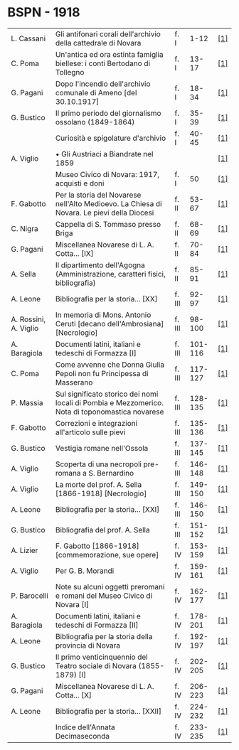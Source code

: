 # BSPN - 1918

<table>
    <tr>
        <td>L. Cassani</td>
        <td>Gli antifonari corali dell'archivio della cattedrale di Novara</td>
        <td>f. I</td>
        <td>1-12</td>
        <td><a href="https://en.calameo.com/read/007260735eeae5cf027c3">[1]</a></td>
    </tr>
    <tr>
        <td>C. Poma</td>
        <td>Un'antica ed ora estinta famiglia biellese: i conti Bertodano di Tollegno</td>
        <td>f. I</td>
        <td>13-17</td>
        <td><a href="https://en.calameo.com/read/007260735eeae5cf027c3">[1]</a></td>
    </tr>
    <tr>
        <td>G. Pagani</td>
        <td>Dopo l'incendio dell'archivio comunale di Ameno [del 30.10.1917]</td>
        <td>f. I</td>
        <td>18-34</td>
        <td><a href="https://en.calameo.com/read/007260735eeae5cf027c3">[1]</a></td>
    </tr>
    <tr>
        <td>G. Bustico</td>
        <td>Il primo periodo del giornalismo ossolano (1849-1864)</td>
        <td>f. I</td>
        <td>35-39</td>
        <td><a href="https://en.calameo.com/read/007260735eeae5cf027c3">[1]</a></td>
    </tr>
    <tr>
        <td></td>
        <td>Curiosità e spigolature d'archivio</td>
        <td>f. I</td>
        <td>40-45</td>
        <td><a href="https://en.calameo.com/read/007260735eeae5cf027c3">[1]</a></td>
    </tr>
    <tr>
        <td>A. Viglio</td>
        <td>• Gli Austriaci a Biandrate nel 1859</td>
        <td></td>
        <td></td>
        <td><a href="https://en.calameo.com/read/007260735eeae5cf027c3">[1]</a></td>
    </tr>
    <tr>
        <td></td>
        <td>Museo Civico di Novara: 1917, acquisti e doni</td>
        <td>f. I</td>
        <td>50</td>
        <td><a href="https://en.calameo.com/read/007260735eeae5cf027c3">[1]</a></td>
    </tr>
    <tr>
        <td>F. Gabotto</td>
        <td>Per la storia del Novarese nell'Alto Medioevo. La Chiesa di Novara. Le pievi della Diocesi</td>
        <td>f. II</td>
        <td>53-67</td>
        <td><a href="https://en.calameo.com/read/007260735918b1845db1a">[1]</a></td>
    </tr>
    <tr>
        <td>C. Nigra</td>
        <td>Cappella di S. Tommaso presso Briga</td>
        <td>f. II</td>
        <td>68-69</td>
        <td><a href="https://en.calameo.com/read/007260735918b1845db1a">[1]</a></td>
    </tr>
    <tr>
        <td>G. Pagani</td>
        <td>Miscellanea Novarese di L. A. Cotta... [IX]</td>
        <td>f. II</td>
        <td>70-84</td>
        <td><a href="https://en.calameo.com/read/007260735918b1845db1a">[1]</a></td>
    </tr>
    <tr>
        <td>A. Sella</td>
        <td>Il dipartimento dell'Agogna (Amministrazione, caratteri fisici, bibliografia)</td>
        <td>f. II</td>
        <td>85-91</td>
        <td><a href="https://en.calameo.com/read/007260735918b1845db1a">[1]</a></td>
    </tr>
    <tr>
        <td>A. Leone</td>
        <td>Bibliografia per la storia... [XX]</td>
        <td>f. III</td>
        <td>92-97</td>
        <td><a href="https://en.calameo.com/read/0072607358808728b485b">[1]</a></td>
    </tr>
    <tr>
        <td>A. Rossini, A. Viglio</td>
        <td>In memoria di Mons. Antonio Ceruti [decano dell'Ambrosiana] [Necrologio]</td>
        <td>f. III</td>
        <td>98-100</td>
        <td><a href="https://en.calameo.com/read/0072607358808728b485b">[1]</a></td>
    </tr>
    <tr>
        <td>A. Baragiola</td>
        <td>Documenti latini, italiani e tedeschi di Formazza [I]</td>
        <td>f. III</td>
        <td>101-116</td>
        <td><a href="https://en.calameo.com/read/0072607358808728b485b">[1]</a></td>
    </tr>
    <tr>
        <td>C. Poma</td>
        <td>Come avvenne che Donna Giulia Pepoli non fu Principessa di Masserano</td>
        <td>f. III</td>
        <td>117-127</td>
        <td><a href="https://en.calameo.com/read/0072607358808728b485b">[1]</a></td>
    </tr>
    <tr>
        <td>P. Massia</td>
        <td>Sul significato storico dei nomi locali di Pombia e Mezzomerico. Nota di toponomastica novarese</td>
        <td>f. III</td>
        <td>128-135</td>
        <td><a href="https://en.calameo.com/read/0072607358808728b485b">[1]</a></td>
    </tr>
    <tr>
        <td>F. Gabotto</td>
        <td>Correzioni e integrazioni all'articolo sulle pievi</td>
        <td>f. III</td>
        <td>135-136</td>
        <td><a href="https://en.calameo.com/read/0072607358808728b485b">[1]</a></td>
    </tr>
    <tr>
        <td>G. Bustico</td>
        <td>Vestigia romane nell'Ossola</td>
        <td>f. III</td>
        <td>137-145</td>
        <td><a href="https://en.calameo.com/read/0072607358808728b485b">[1]</a></td>
    </tr>
    <tr>
        <td>A. Viglio</td>
        <td>Scoperta di una necropoli pre-romana a S. Bernardino</td>
        <td>f. III</td>
        <td>146-148</td>
        <td><a href="https://en.calameo.com/read/0072607358808728b485b">[1]</a></td>
    </tr>
    <tr>
        <td>A. Viglio</td>
        <td>La morte del prof. A. Sella [1866-1918] [Necrologio]</td>
        <td>f. III</td>
        <td>149-150</td>
        <td><a href="https://en.calameo.com/read/0072607358808728b485b">[1]</a></td>
    </tr>
    <tr>
        <td>A. Leone</td>
        <td>Bibliografia per la storia... [XXI]</td>
        <td>f. III</td>
        <td>146-150</td>
        <td><a href="https://en.calameo.com/read/0072607358808728b485b">[1]</a></td>
    </tr>
    <tr>
        <td>G. Bustico</td>
        <td>Bibliografia del prof. A. Sella</td>
        <td>f. III</td>
        <td>151-152</td>
        <td><a href="https://en.calameo.com/read/0072607358808728b485b">[1]</a></td>
    </tr>
    <tr>
        <td>A. Lizier</td>
        <td>F. Gabotto [1866-1918] [commemorazione, sue opere]</td>
        <td>f. IV</td>
        <td>153-159</td>
        <td><a href="https://en.calameo.com/read/007260735435b2d71a708">[1]</a></td>
    </tr>
    <tr>
        <td>A. Viglio</td>
        <td>Per G. B. Morandi</td>
        <td>f. IV</td>
        <td>159-161</td>
        <td><a href="https://en.calameo.com/read/007260735435b2d71a708">[1]</a></td>
    </tr>
    <tr>
        <td>P. Barocelli</td>
        <td>Note su alcuni oggetti preromani e romani del Museo Civico di Novara [I]</td>
        <td>f. IV</td>
        <td>162-177</td>
        <td><a href="https://en.calameo.com/read/007260735435b2d71a708">[1]</a></td>
    </tr>
    <tr>
        <td>A. Baragiola</td>
        <td>Documenti latini, italiani e tedeschi di Formazza [II]</td>
        <td>f. IV</td>
        <td>178-201</td>
        <td><a href="https://en.calameo.com/read/007260735435b2d71a708">[1]</a></td>
    </tr>
    <tr>
        <td>A. Leone</td>
        <td>Bibliografia per la storia della provincia di Novara</td>
        <td>f. IV</td>
        <td>192-197</td>
        <td><a href="https://en.calameo.com/read/007260735435b2d71a708">[1]</a></td>
    </tr>
    <tr>
        <td>G. Bustico</td>
        <td>Il primo venticinquennio del Teatro sociale di Novara (1855-1879) [I]</td>
        <td>f. IV</td>
        <td>202-205</td>
        <td><a href="https://en.calameo.com/read/007260735435b2d71a708">[1]</a></td>
    </tr>
    <tr>
        <td>G. Pagani</td>
        <td>Miscellanea Novarese di L. A. Cotta... [X]</td>
        <td>f. IV</td>
        <td>206-223</td>
        <td><a href="https://en.calameo.com/read/007260735435b2d71a708">[1]</a></td>
    </tr>
    <tr>
        <td>A. Leone</td>
        <td>Bibliografia per la storia... [XXII]</td>
        <td>f. IV</td>
        <td>224-232</td>
        <td><a href="https://en.calameo.com/read/007260735435b2d71a708">[1]</a></td>
    </tr>
    <tr>
        <td></td>
        <td>Indice dell'Annata Decimaseconda</td>
        <td>f. IV</td>
        <td>233-235</td>
        <td><a href="https://en.calameo.com/read/007260735435b2d71a708">[1]</a></td>
    </tr>
</table>